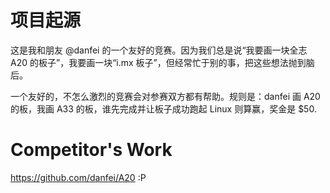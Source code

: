# 项目起源

这是我和朋友 @danfei 的一个友好的竞赛。因为我们总是说“我要画一块全志 A20 的板子”，我要画一块“i.mx 板子”，但经常忙于别的事，把这些想法抛到脑后。

一个友好的，不怎么激烈的竞赛会对参赛双方都有帮助。规则是：danfei 画 A20 的板，我画 A33 的板，谁先完成并让板子成功跑起 Linux 则算赢，奖金是 $50.

# Competitor's Work

https://github.com/danfei/A20
:P

